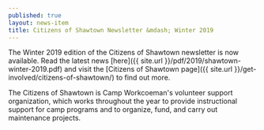 ```yaml
---
published: true
layout: news-item
title: Citizens of Shawtown Newsletter &mdash; Winter 2019
---
```


The Winter 2019 edition of the Citizens of Shawtown newsletter is now available. Read the latest news [here]({{ site.url }}/pdf/2019/shawtown-winter-2019.pdf) and visit the [Citizens of Shawtown page]({{ site.url }}/get-involved/citizens-of-shawtown/) to find out more.

The Citizens of Shawtown is Camp Workcoeman's volunteer support organization, which works throughout the year to provide instructional support for camp programs and to organize, fund, and carry out maintenance projects.
